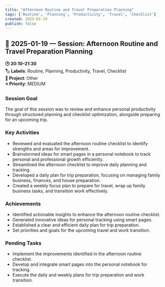 ```yaml
---
title: "Afternoon Routine and Travel Preparation Planning"
tags: ['Routine', 'Planning', 'Productivity', 'Travel', 'Checklist']
created: 2025-01-19
publish: false
---
```


## 📅 2025-01-19 — Session: Afternoon Routine and Travel Preparation Planning

**🕒 20:10–21:30**  
**🏷️ Labels**: Routine, Planning, Productivity, Travel, Checklist  
**📂 Project**: Other  
**⭐ Priority**: MEDIUM  


### Session Goal
The goal of this session was to review and enhance personal productivity through structured planning and checklist optimization, alongside preparing for an upcoming trip.

### Key Activities
- Reviewed and evaluated the afternoon routine checklist to identify strengths and areas for improvement.
- Brainstormed ideas for smart pages in a personal notebook to track personal and professional growth efficiently.
- Streamlined the afternoon checklist to improve daily planning and tracking.
- Developed a daily plan for trip preparation, focusing on managing family business, finances, and house preparation.
- Created a weekly focus plan to prepare for travel, wrap up family business tasks, and transition work effectively.

### Achievements
- Identified actionable insights to enhance the afternoon routine checklist.
- Generated innovative ideas for personal tracking using smart pages.
- Established a clear and efficient daily plan for trip preparation.
- Set priorities and goals for the upcoming travel and work transition.

### Pending Tasks
- Implement the improvements identified in the afternoon routine checklist.
- Develop and integrate smart pages into the personal notebook for tracking.
- Execute the daily and weekly plans for trip preparation and work transition.
